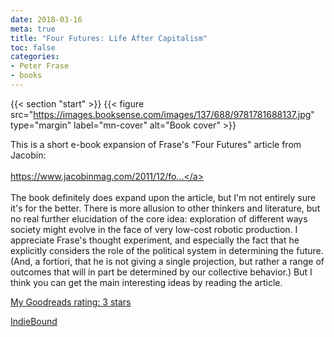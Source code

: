 ```yaml
---
date: 2018-03-16
meta: true
title: "Four Futures: Life After Capitalism"
toc: false
categories:
- Peter Frase
- books
---
```


{{< section "start" >}}
{{< figure src="https://images.booksense.com/images/137/688/9781781688137.jpg" type="margin" label="mn-cover" alt="Book cover" >}}

This is a short e-book expansion of Frase's "Four Futures" article from Jacobin:<br /><br /><a target="_blank" href="https://www.jacobinmag.com/2011/12/four-futures/" rel="nofollow noopener">https://www.jacobinmag.com/2011/12/fo...</a><br /><br />The book definitely does expand upon the article, but I'm not entirely sure it's for the better. There is more allusion to other thinkers and literature, but no real further elucidation of the core idea: exploration of different ways society might evolve in the face of very low-cost robotic production. I appreciate Frase's thought experiment, and especially the fact that he explicitly considers the role of the political system in determining the future. (And, a fortiori, that he is not giving a single projection, but rather a range of outcomes that will in part be determined by our collective behavior.) But I think you can get the main interesting ideas by reading the article.

[My Goodreads rating: 3 stars](https://www.goodreads.com/review/show/2325672892)  

[IndieBound](https://www.indiebound.org/book/9781781688137)
